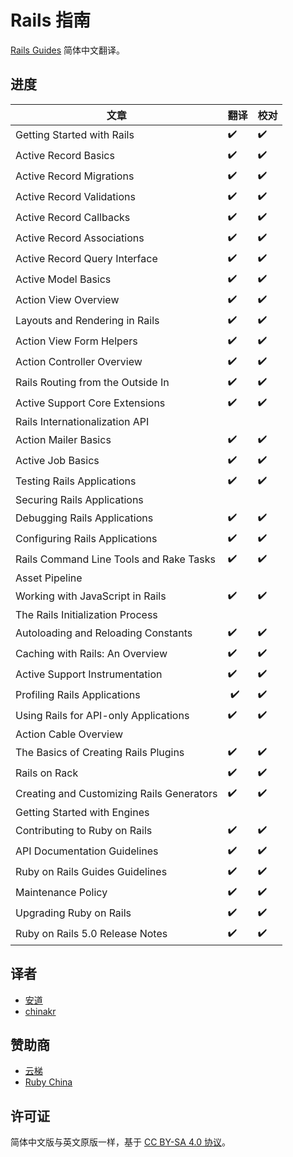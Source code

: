 # Rails 指南

[Rails Guides](http://guides.rubyonrails.org/) 简体中文翻译。

## 进度

| 文章 | 翻译 | 校对 |
|-----|-----|------|
| Getting Started with Rails | ✔️ | ✔️ |
| Active Record Basics | ✔️ | ✔️ |
| Active Record Migrations | ✔️ | ✔️ |
| Active Record Validations | ✔️ | ✔️ |
| Active Record Callbacks | ✔️ | ✔️ |
| Active Record Associations | ✔️ | ✔️ |
| Active Record Query Interface | ✔️ | ✔️ |
| Active Model Basics | ✔️ | ✔️ |
| Action View Overview | ✔️ | ✔️ |
| Layouts and Rendering in Rails | ✔️ | ✔️ |
| Action View Form Helpers | ✔️ | ✔️ |
| Action Controller Overview | ✔️ | ✔️ |
| Rails Routing from the Outside In | ✔️ | ✔️ |
| Active Support Core Extensions | ✔️ | ✔️ |
| Rails Internationalization API | | |
| Action Mailer Basics | ✔️ | ✔️ |
| Active Job Basics | ✔️ | ✔️ |
| Testing Rails Applications | ✔️ | ✔️ |
| Securing Rails Applications | | |
| Debugging Rails Applications | ✔️ | ✔️ |
| Configuring Rails Applications | ✔️ | ✔️ |
| Rails Command Line Tools and Rake Tasks | ✔️ | ✔️ |
| Asset Pipeline | | |
| Working with JavaScript in Rails | ✔️ | ✔️ |
| The Rails Initialization Process | | |
| Autoloading and Reloading Constants | ✔️ | ✔️ |
| Caching with Rails: An Overview | ✔️ | ✔️ |
| Active Support Instrumentation | ✔️ | ✔️ |
| Profiling Rails Applications |️ ✔️ | ✔️ |
| Using Rails for API-only Applications | ✔️ | ✔️ |
| Action Cable Overview | | |
| The Basics of Creating Rails Plugins| ✔️ | ✔️ |
| Rails on Rack | ✔️ | ✔️ |
| Creating and Customizing Rails Generators | ✔️ | ✔️ |
| Getting Started with Engines | | |
| Contributing to Ruby on Rails | ✔️ | ✔️ |
| API Documentation Guidelines | ✔️ | ✔️ |
| Ruby on Rails Guides Guidelines | ✔️ | ✔️ |
| Maintenance Policy | ✔️ | ✔️ |
| Upgrading Ruby on Rails | ✔️ | ✔️ |
| Ruby on Rails 5.0 Release Notes | ✔️ | ✔️ |

## 译者

- [安道](http://about.ac)
- [chinakr](https://github.com/chinakr)

## 赞助商

- [云梯](https://www.ytruby.com)
- [Ruby China](https://ruby-china.org)

## 许可证

简体中文版与英文原版一样，基于 [CC BY-SA 4.0 协议](https://creativecommons.org/licenses/by-sa/4.0/deed.zh)。

